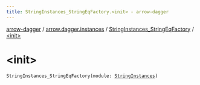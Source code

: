 ```yaml
---
title: StringInstances_StringEqFactory.<init> - arrow-dagger
---
```


[arrow-dagger](../../index.html) / [arrow.dagger.instances](../index.html) / [StringInstances_StringEqFactory](index.html) / [&lt;init&gt;](./-init-.html)

# &lt;init&gt;

`StringInstances_StringEqFactory(module: `[`StringInstances`](../-string-instances/index.html)`)`